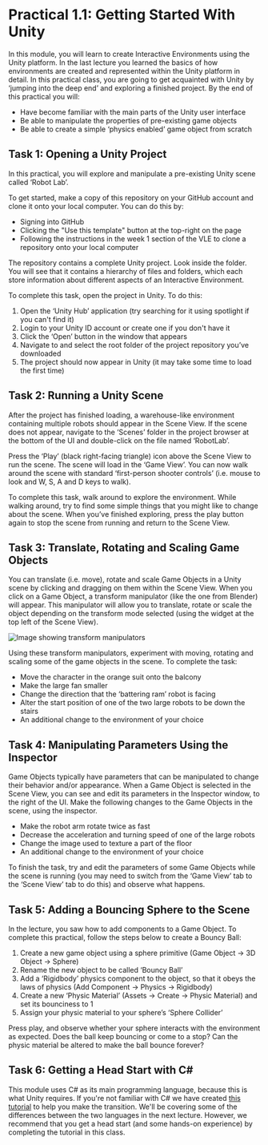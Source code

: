 # Practical 1.1: Getting Started With Unity

In this module, you will learn to create Interactive Environments using the Unity platform. In the last lecture you learned the basics of how environments are created and represented within the Unity platform in detail. In this practical class, you are going to get acquainted with Unity by ‘jumping into the deep end’ and exploring a finished project.
By the end of this practical you will:

- Have become familiar with the main parts of the Unity user interface
- Be able to manipulate the properties of pre-existing game objects
- Be able to create a simple ‘physics enabled’ game object from scratch

## Task 1: Opening a Unity Project

In this practical, you will explore and manipulate a pre-existing Unity scene called ‘Robot Lab’. 

To get started, make a copy of this repository on your GitHub account and clone it onto your local computer. You can do this by:

- Signing into GitHub
- Clicking the "Use this template" button at the top-right on the page
- Following the instructions in the week 1 section of the VLE to clone a repository onto your local computer

The repository contains a complete Unity project. Look inside the folder. You will see that it contains a hierarchy of files and folders, which each store information about different aspects of an Interactive Environment. 

To complete this task, open the project in Unity. To do this:

1. Open the ‘Unity Hub’ application (try searching for it using spotlight if you can't find it)
2. Login to your Unity ID account or create one if you don't have it
3. Click the ‘Open’ button in the window that appears
4. Navigate to and select the root folder of the project repository you’ve downloaded
5. The project should now appear in Unity (it may take some time to load the first time)

## Task 2: Running a Unity Scene

After the project has finished loading, a warehouse-like environment containing multiple robots should appear in the Scene View. If the scene does not appear, navigate to the ‘Scenes’ folder in the project browser at the bottom of the UI and double-click on the file named ‘RobotLab’.

Press the ‘Play’ (black right-facing triangle) icon above the Scene View to run the scene. The scene will load in the ‘Game View’. You can now walk around the scene with standard ‘first-person shooter controls’ (i.e. mouse to look and W, S, A and D keys to walk).

To complete this task, walk around to explore the environment. While walking around, try to find some simple things that you might like to change about the scene. When you’ve finished exploring, press the play button again to stop the scene from running and return to the Scene View.

## Task 3: Translate, Rotating and Scaling Game Objects

You can translate (i.e. move), rotate and scale Game Objects in a Unity scene by clicking and dragging on them within the Scene View. When you click on a Game Object, a transform manipulator (like the one from Blender) will appear. This manipulator will allow you to translate, rotate or scale the object depending on the transform mode selected (using the widget at the top left of the Scene View).

![Image showing transform manipulators](https://github.com/UoY-IM-MPIE/mpie-p11-getting-started/blob/main/Instructions/transform-manipulator.png)

Using these transform manipulators, experiment with moving, rotating and scaling some of the game objects in the scene. To complete the task:

-	Move the character in the orange suit onto the balcony
-	Make the large fan smaller
-	Change the direction that the ‘battering ram’ robot is facing
-	Alter the start position of one of the two large robots to be down the stairs
-	An additional change to the environment of your choice

## Task 4: Manipulating Parameters Using the Inspector

Game Objects typically have parameters that can be manipulated to change their behavior and/or appearance. When a Game Object is selected in the Scene View, you can see and edit its parameters in the Inspector window, to the right of the UI.
Make the following changes to the Game Objects in the scene, using the inspector.

-	Make the robot arm rotate twice as fast
-	Decrease the acceleration and turning speed of one of the large robots
-	Change the image used to texture a part of the floor
-	An additional change to the environment of your choice

To finish the task, try and edit the parameters of some Game Objects while the scene is running (you may need to switch from the ‘Game View’ tab to the ‘Scene View’ tab to do this) and observe what happens.

## Task 5: Adding a Bouncing Sphere to the Scene
In the lecture, you saw how to add components to a Game Object. To complete this practical, follow the steps below to create a Bouncy Ball:

1. Create a new game object using a sphere primitive (Game Object → 3D Object → Sphere)
2. Rename the new object to be called ‘Bouncy Ball’
3. Add a ‘Rigidbody’ physics component to the object, so that it obeys the laws of physics (Add Component → Physics → Rigidbody)
4. Create a new ‘Physic Material’ (Assets → Create → Physic Material) and set its bounciness to 1
5. Assign your physic material to your sphere’s ‘Sphere Collider’

Press play, and observe whether your sphere interacts with the environment as expected. Does the ball keep bouncing or come to a stop? Can the physic material be altered to make the ball bounce forever?

## Task 6: Getting a Head Start with C#
This module uses C# as its main programming language, because this is what Unity requires. If you're not familiar with C# we have created [this tutorial](https://github.com/UoY-IM-MPIE/mpie-cs-tutorial/) to help you make the transition. We'll be covering some of the differences between the two languages in the next lecture. However, we recommend that you get a head start (and some hands-on experience) by completing the tutorial in this class.



